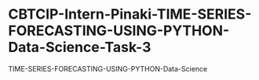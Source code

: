 # CBTCIP-Intern-Pinaki-TIME-SERIES-FORECASTING-USING-PYTHON-Data-Science-Task-3
TIME-SERIES-FORECASTING-USING-PYTHON-Data-Science
